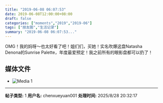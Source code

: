 ```yaml
---
title: "2019-06-08 06:07:53"
date: 2019-06-08T12:00:00+08:00
draft: false
categories: ["moments","2019","2019-06"]
tags: ["朋友圈","生活记录"]
summary: "2019-06-08 06:07:53..."
---
```


OMG！我的妈呀～也太好看了吧！姐们们，买她！实名吹爆这盘Natasha Denona的Sunrise Palette，年度最爱预定！我之前所有的眼影盘都可以扔了！

## 媒体文件

- ![Media 1](/Moments/photos/2019-06-08/201906080607530.jpg)

---

**帖子类型:** 1
**用户名:** chenxueyuan001
**处理时间:** 2025/8/28 20:32:17